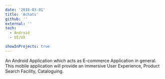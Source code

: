 ```yaml
---
date: '2018-03-01'
title: 'Achats'
github: ''
external: ''
tech:
  - Android
  - UI/UX

showInProjects: true
---
```


An Android Application which acts as E-commerce Application in general. This mobile application will provide an immersive User Experience, Product Search Facility, Cataloguing.